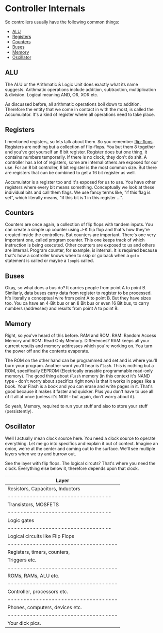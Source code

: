 # Controller Internals

So controllers usually have the following common things:
 * [ALU](#alu)
 * [Registers](#registers)
 * [Counters](#counters)
 * [Buses](#buses)
 * [Memory](#memory)
 * [Oscillator](#oscillator)


## ALU

The ALU or the Arithmatic & Logic Unit does exactly what its name suggests. Arithmatic operations include addition, subtraction, multiplication & division. Logical meaning AND, OR, XOR etc.

As discussed before, all arithmatic operations boil down to addition. Therefore the entity that we come in contact in with the most, is called the Accumulator. It's a kind of register where all operations need to take place.


## Registers

I mentioned registers, so lets talk about them. So you remember [flip-flops](https://en.wikipedia.org/wiki/Flip-flop_(electronics)). Registers are nothing but a collection of flip-flops. You but them 8 together and you've got yourself an 8 bit register. Register does but one thing, it contains numbers temporarily. If there is no clock, they don't do shit. A controller has a lot of registers, some are internal others are exposed for our use. For an 8 bit controller, 8 bit register is the most common size. But there are registers that can be combined to get a 16 bit register as well. 

Accumulator is a register too and it's exposed for us to use. You have other registers where every bit means something. Conceptually we look at these individual bits and call them flags. We use fancy terms like, "if this flag is set", which literally means, "if this bit is 1 in this register ...".


## Counters

Counters are once again, a collection of flip flops with tandem inputs. You can create a simple up counter using J-K flip flop and that's how they're created inside the controllers. But counters are important. There's one very important one, called program counter. This one keeps track of which instruction is being executed. Other counters are exposed to us and others are internal. Program counter, for example, is internal. It is required because that's how a controller knows when to skip or go back when a `goto` statement is called or maybe a `loop`is called.

## Buses

Okay, so what does a bus do? It carries people from point A to point B. Similarly, data buses carry data from register to register to be processed. It's literally a conceptual wire from point A to point B. But they have sizes too. You ca have an 4-Bit bus or an 8 Bit bus or even 16 Bit bus, to carry numbers (addresses) and results from point A to point B.


## Memory

Right, so you've heard of this before. RAM and ROM. RAM: Random Access Memory and ROM: Read Only Memory. Differences?
RAM keeps all your current results and memory addresses which you're working on. You turn the power off and the contents evaporate.

The ROM on the other hand can be programmed and set and is where you'll burn your program. Another word you'll hear is `Flash`. This is nothing but a ROM, specifically EEPROM (Electrically erasable programmable read-only memory). The good thing about `Flash` memory (in this context it's NAND type - don't worry about specifics right now) is that it works in pages like a book. Your Flash is a book and you can erase and write pages in it. That's good because it makes it faster and quicker. Plus you don't have to use all of it all at once (unless it's NOR - but again, don't worry about it).

So yeah, Memory, required to run your stuff and also to store your stuff (persistently).


## Oscillator

Well I actually mean clock source here. You need a clock source to operate everything. Let me go into specifics and explain it out of context. Imagine an onion, we're at the center and coming out to the surface. We'll see multiple layers when we try and burrow out.

See the layer with flip flops. The logical circuts? That's where you need the clock. Everything else below it, therefore depends upon that clock.


| Layer 						    | 
|-----------------------------------|
| Resistors, Capacitors, Inductors  |
| --------------------------------- |
| Transistors, MOSFETS              |
| --------------------------------- |
| Logic gates                       |
| --------------------------------- |
| Logical circuits like Flip Flops  |
|-----------------------------------|
| Registers, timers, counters,      |
| Triggers etc.                     |
|-----------------------------------|
| ROMs, RAMs, ALU etc.              |
|-----------------------------------|
| Controller, processors etc.       |
|-----------------------------------|
| Phones, computers, devices etc.   |
|-----------------------------------|
| Your dick pics.                   |
